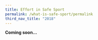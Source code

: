 ```yaml
---
title: Effort in Safe Sport
permalink: /what-is-safe-sport/permalink
third_nav_title: "2018"
---
```

**Coming soon...**
